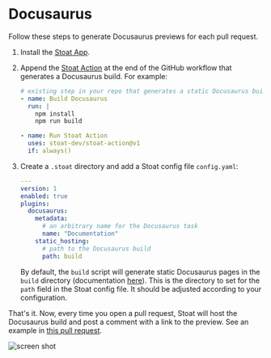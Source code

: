 # Docusaurus

Follow these steps to generate Docusaurus previews for each pull request.

1. Install the [Stoat App](https://github.com/apps/stoat-app).

2. Append the [Stoat Action](https://github.com/stoat-dev/stoat-action) at the end of the GitHub workflow that generates a Docusaurus build. For example:

    ```yaml title=".github/workflows/docs.yaml"
    # existing step in your repo that generates a static Docusaurus build
    - name: Build Docusaurus
      run: |
        npm install
        npm run build

    - name: Run Stoat Action
      uses: stoat-dev/stoat-action@v1
      if: always()
    ```

3. Create a `.stoat` directory and add a Stoat config file `config.yaml`:

    ```yaml title=".stoat/config.yaml"
    ---
    version: 1
    enabled: true
    plugins:
      docusaurus:
        metadata:
          # an arbitrary name for the Docusaurus task
          name: "Documentation"
        static_hosting:
          # path to the Docusaurus build
          path: build
    ```

   By default, the `build` script will generate static Docusaurus pages in the `build` directory (documentation [here](https://docusaurus.io/docs/deployment)). This is the directory to set for the `path` field in the Stoat config file. It should be adjusted according to your configuration.

That's it. Now, every time you open a pull request, Stoat will host the Docusaurus build and post a comment with a link to the preview. See an example in [this pull request](https://github.com/stoat-dev/stoat-action/pull/12).

![screen shot](https://user-images.githubusercontent.com/1933157/204400790-95dcc777-f0eb-4225-af52-3c7424b5dc81.png)
